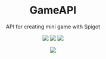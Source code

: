 <h1 align="center">GameAPI</h1>
<p align="center">API for creating mini game with Spigot</p>
<p align="center">
    <img src="https://img.shields.io/github/forks/SDKSSH/GameAPI?style=for-the-badge"/>
    <img src="https://img.shields.io/github/stars/SDKSSH/GameAPI?style=for-the-badge"/>
    <img src="https://img.shields.io/github/license/SDKSSH/GameAPI?style=for-the-badge"/>
</p>
<p align="center">
    <img src="https://img.shields.io/badge/release-Soon-red.svg?style=for-the-badge"/>
</p>